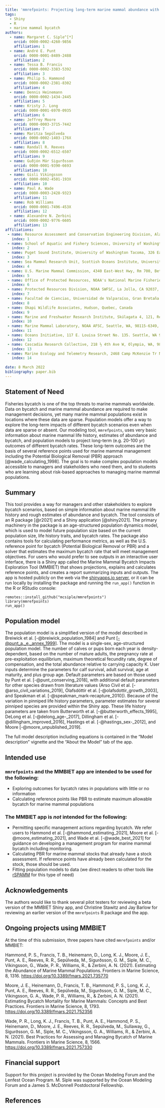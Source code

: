 ```yaml
---
title: 'mmrefpoints: Projecting long-term marine mammal abundance with bycatch'
tags:
  - Shiny
  - R
  - marine mammal bycatch
authors:
  - name: Margaret C. Siple^[*]
    orcid: 0000-0002-4260-9856
    affiliation: 1
  - name: André E. Punt
    orcid: 0000-0001-8489-2488
    affiliation: 2
  - name: Tessa B. Francis
    orcid: 0000-0002-3383-5392
    affiliation: 3
  - name: Philip S. Hammond
    orcid: 0000-0002-2381-8302
    affiliation: 4
  - name: Dennis Heinemann
    orcid: 0000-0002-1434-2445
    affiliation: 5
  - name: Kristy J. Long
    orcid: 0000-0001-6970-0935
    affiliation: 6
  - name: Jeffrey Moore
    orcid: 0000-0003-3715-7442
    affiliation: 7
  - name: Maritza Sepúlveda
    orcid: 0000-0002-1403-176X
    affiliation: 8
  - name: Randall R. Reeves
    orcid: 0000-0002-6512-6507
    affiliation: 9
  - name: Guðjón Már Sigurðsson
    orcid: 0000-0001-9390-6693
    affiliation: 10
  - name: Gisli Vikingsson
    orcid: 0000-0002-4501-193X
    affiliation: 10
  - name: Paul A. Wade
    orcid: 0000-0003-2428-9323
    affiliation: 11
  - name: Rob Williams
    orcid: 0000-0001-7496-453X
    affiliation: 12
  - name: Alexandre N. Zerbini
    orcid: 0000-0002-9776-6605
    affiliation: 13
affiliations:
 - name: Resource Assessment and Conservation Engineering Division, Alaska Fisheries Science Center, National Oceanic and Atmospheric Administration, Seattle, WA, 98115, USA
   index: 1
 - name: School of Aquatic and Fishery Sciences, University of Washington, 1122 NE Boat St, Seattle, WA 98115
   index: 2
 - name: Puget Sound Institute, University of Washington Tacoma, 326 East D Street, Tacoma, WA 98421, USA
   index: 3
 - name: Sea Mammal Research Unit, Scottish Oceans Institute, University of St Andrews, Fife KY16 8LB, UK
   index: 4
 - name: U.S. Marine Mammal Commission, 4340 East-West Hwy, Rm 700, Bethesda, MD 20814, USA
   index: 5
 - name: Office of Protected Resources, NOAA's National Marine Fisheries Service, Silver Spring, MD 20910, USA
   index: 6
 - name: Protected Resources Division, NOAA SWFSC, La Jolla, CA 92037, USA
   index: 7
 - name: Facultad de Ciencias, Universidad de Valparaíso, Gran Bretaña 1111, Playa Ancha, Valparaíso, Chile
   index: 8
 - name: Okapi Wildlife Associates, Hudson, Quebec, Canada
   index: 9
 - name: Marine and Freshwater Research Institute, Skúlagata 4, 121, Reykjavík, Iceland
   index: 10
 - name: Marine Mammal Laboratory, NOAA AFSC, Seattle, WA, 98115-6349, USA
   index: 11
 - name: Oceans Initiative, 117 E. Louisa Street No. 135. Seattle, WA 98102, USA
   index: 12
 - name: Cascadia Research Collective, 218 ½ 4th Ave W, Olympia, WA, 98501, USA
   index: 13
 - name: Marine Ecology and Telemetry Research, 2468 Camp McKenzie Tr NW, Seabeck, WA, 98380, USA
   index: 14
   
date: 8 March 2022
bibliography: paper.bib
---
```


## Statement of Need
Fisheries bycatch is one of the top threats to marine mammals worldwide. Data on bycatch and marine mammal abundance are required to make management decisions, yet many marine mammal populations exist in locations where these data are sparse. Population models offer a way to explore the long-term impacts of different bycatch scenarios even when data are sparse or absent. Our modeling tool, `mmrefpoints`, uses very basic information about marine mammal life history, estimates of abundance and bycatch, and population models to project long-term (e.g. 20-100 yr) outcomes of different bycatch rates. These long-term outcomes are the basis of several reference points used for marine mammal management including the Potential Biological Removal (PBR) approach [@wade_calculating_1998]. The goal is to make complex population models accessible to managers and stakeholders who need them, and to students who are learning about risk-based approaches to managing marine mammal populations.

## Summary
This tool provides a way for managers and other stakeholders to explore bycatch scenarios, based on simple information about marine mammal life history and rough estimates of abundance and bycatch. The tool consists of an R package [@r2021] and a Shiny application [@shiny2021]. The primary machinery in the package is an age-structured population dynamics model, which is used to model future population size based on the current population size, life history traits, and bycatch rates. The package also contains tools for calculating performance metrics, as well as the U.S. reference point for bycatch (Potential Biological Removal or PBR) and a solver that estimates the maximum bycatch rate that will meet management objectives. For users who would prefer to see outputs in an interactive user interface, there is a Shiny app called the Marine Mammal Bycatch Impacts Exploration Tool (MMBIET) that shows projections, explains and calculates reference points, and creates a report summarizing inputs and outputs. The app is hosted publicly on the web via the [shinyapps.io server](https://msiple.shinyapps.io/mmrefpoints/), or it can be run locally by installing the package and running the `run_app()` function in the R or RStudio console:

```{r}
remotes::install_github("mcsiple/mmrefpoints")
library(mmrefpoints)
run_app()
```

## Population model
The population model is a simplified version of the model described in Breiwick et al. [-@breiwick_population_1984] and Punt [-@punt_a._e._annex_1999]. The model is a single-sex, age-structured population model. The number of calves or pups born each year is density-dependent, based on the number of mature adults, the pregnancy rate at pre-exploitation equilibrium, maximum theoretical fecundity rate, degree of compensation, and the total abundance relative to carrying capacity K. 
User inputs determine the parameters for calf survival, adult survival, age at maturity, and plus group age. Default parameters are based on those used by Punt et al. [-@punt_conserving_2018], with additional default parameters for other species drawn from literature values (Arso Civil et al. [-@arso_civil_variations_2019], Ólafsdóttir et al. [-@olafsdottir_growth_2003], and Speakman et al. [-@speakman_mark-recapture_2010]).  Because of the variation in pinniped life history parameters, parameter estimates for several pinniped species are provided within the Shiny app. These life history parameters are taken from Butterworth et al. [-@butterworth_effects_1995], DeLong et al. [-@delong_age-_2017], Dillingham et al. [-@dillingham_improved_2016], Hastings et al. [-@hastings_sex-_2012], and Moore [-@moore_unpublished_2019].

The full model description including equations is contained in the “Model description” vignette and the “About the Model” tab of the app.

## Intended use
### `mmrefpoints` and the MMBIET app are intended to be used for the following:

* Exploring outcomes for bycatch rates in populations with little or no information
* Calculating reference points like PBR to estimate maximum allowable bycatch for marine mammal populations

### The MMBIET app is *not* intended for the following:

* Permitting specific management actions regarding bycatch. We refer users to Hammond et al. [-@hammond_estimating_2021], Moore et al. [-@moore_estimating_2021], and Wade et al. [-@wade_best_2021] for guidance on developing a management program for marine mammal bycatch including monitoring.
* Calculating PBR for marine mammal stocks that already have a stock assessment. If reference points have already been calculated for the stock, those should be used.
* Fitting population models to data (we direct readers to other tools like [rSPAMM](https://github.com/NorskRegnesentral/rSPAMM) for this type of need)

## Acknowledgements
The authors would like to thank several pilot testers for reviewing a beta version of the MMBIET Shiny app, and Christine Stawitz and Jay Barlow for reviewing an earlier version of the `mmrefpoints` R package and the app.

## Ongoing projects using MMBIET
At the time of this submission, three papers have cited `mmrefpoints` and/or MMBIET:

Hammond, P. S., Francis, T. B., Heinemann, D., Long, K. J., Moore, J. E., Punt, A. E., Reeves, R. R., Sepúlveda, M., Sigurðsson, G. M., Siple, M. C., Víkingsson, G., Wade, P. R., Williams, R., & Zerbini, A. N. (2021). Estimating the Abundance of Marine Mammal Populations. Frontiers in Marine Science, 8, 1316. https://doi.org/10.3389/fmars.2021.735770

Moore, J. E., Heinemann, D., Francis, T. B., Hammond, P. S., Long, K. J., Punt, A. E., Reeves, R. R., Sepúlveda, M., Sigurðsson, G. M., Siple, M. C., Víkingsson, G. A., Wade, P. R., Williams, R., & Zerbini, A. N. (2021). Estimating Bycatch Mortality for Marine Mammals: Concepts and Best Practices. Frontiers in Marine Science, 8, 1793. https://doi.org/10.3389/fmars.2021.752356

Wade, P. R., Long, K. J., Francis, T. B., Punt, A. E., Hammond, P. S., Heinemann, D., Moore, J. E., Reeves, R. R., Sepúlveda, M., Sullaway, G., Sigurðsson, G. M., Siple, M. C., Víkingsson, G. A., Williams, R., & Zerbini, A. N. (2021). Best Practices for Assessing and Managing Bycatch of Marine Mammals. Frontiers in Marine Science, 8, 1566. https://doi.org/10.3389/fmars.2021.757330


## Financial support
Support for this project is provided by the Ocean Modeling Forum and the Lenfest Ocean Program. M. Siple was supported by the Ocean Modeling Forum and a James S. McDonnell Postdoctoral Fellowship.

## References


